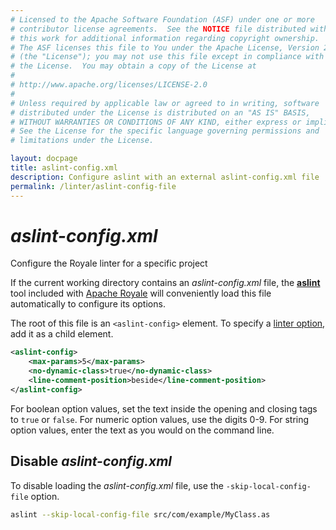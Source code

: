 ```yaml
---
# Licensed to the Apache Software Foundation (ASF) under one or more
# contributor license agreements.  See the NOTICE file distributed with
# this work for additional information regarding copyright ownership.
# The ASF licenses this file to You under the Apache License, Version 2.0
# (the "License"); you may not use this file except in compliance with
# the License.  You may obtain a copy of the License at
# 
# http://www.apache.org/licenses/LICENSE-2.0
# 
# Unless required by applicable law or agreed to in writing, software
# distributed under the License is distributed on an "AS IS" BASIS,
# WITHOUT WARRANTIES OR CONDITIONS OF ANY KIND, either express or implied.
# See the License for the specific language governing permissions and
# limitations under the License.

layout: docpage
title: aslint-config.xml
description: Configure aslint with an external aslint-config.xml file
permalink: /linter/aslint-config-file
---
```


# _aslint-config.xml_

Configure the Royale linter for a specific project

If the current working directory contains an _aslint-config.xml_ file, the [**aslint**](/linter/) tool included with [Apache Royale](https://royale.apache.org/) will conveniently load this file automatically to configure its options.

The root of this file is an `<aslint-config>` element. To specify a [linter option](linter/linter-options), add it as a child element.

```xml
<aslint-config>
	<max-params>5</max-params>
	<no-dynamic-class>true</no-dynamic-class>
	<line-comment-position>beside</line-comment-position>
</aslint-config>
```

For boolean option values, set the text inside the opening and closing tags to `true` or `false`. For numeric option values, use the digits 0-9. For string option values, enter the text as you would on the command line.

## Disable _aslint-config.xml_

To disable loading the _aslint-config.xml_ file, use the `-skip-local-config-file` option.

```sh
aslint --skip-local-config-file src/com/example/MyClass.as
```